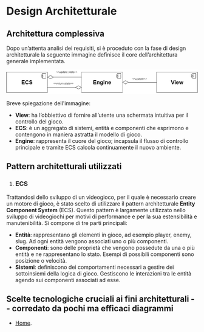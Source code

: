 # Design Architetturale
## Architettura complessiva
Dopo un’attenta analisi dei requisiti, si è proceduto con la fase di design architetturale la seguente immagine definisce il core dell’architettura generale implementata.

![Architettura di Sistema.](../img/ArchitetturaPPS.png)

Breve spiegazione dell'immagine:
* **View**: ha l’obbiettivo di fornire all’utente una schermata intuitiva per il controllo del gioco.
* **ECS**: è un aggregato di sistemi, entità e componenti che esprimono e contengono in maniera astratta il modello di gioco.
* **Engine**: rappresenta il cuore del gioco; incapsula il flusso di controllo principale e tramite ECS calcola continuamente il nuovo ambiente.

## Pattern architetturali utilizzati
1. ### ECS
Trattandosi dello sviluppo di un videogioco, per il quale è necessario creare un motore di gioco, è stato scelto di utilizzare il pattern architetturale **Entity Component System** (ECS). Questo pattern è largamente utilizzato nello sviluppo di videogiochi per motivi di performance e per la sua estensibilità e manutenibilità.
Si compone di tre parti principali:
* **Entità**: rappresentano gli elementi in gioco, ad esempio player, enemy, slug. Ad ogni entità vengono associati uno o più componenti.
* **Componenti**: sono delle proprietà che vengono possedute da una o più entità e ne rappresentano lo stato. Esempi di possibili componenti sono posizione o velocità.
* **Sistemi**: definiscono dei comportamenti necessari a gestire dei sottoinsiemi della logica di gioco. Gestiscono le interazioni tra le entità agendo sui componenti associati ad esse.

## Scelte tecnologiche cruciali ai fini architetturali -- corredato da pochi ma efficaci diagrammi


* [Home](../index.md).
